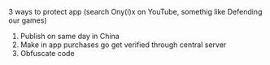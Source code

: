 3 ways to protect app (search Ony(i)x on YouTube, somethig like Defending our games)

1. Publish on same day in China
2. Make in app purchases go get verified through central server
3. Obfuscate code
